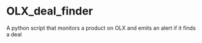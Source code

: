 # OLX_deal_finder
A python script that monitors a product on OLX and emits an alert if it finds a deal
